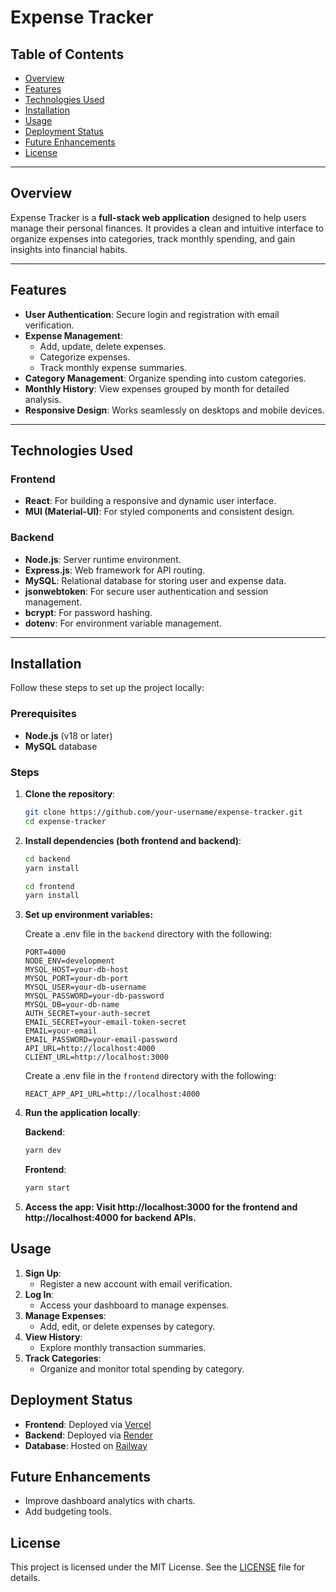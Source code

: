 # Expense Tracker

## Table of Contents
- [Overview](#overview)
- [Features](#features)
- [Technologies Used](#technologies-used)
- [Installation](#installation)
- [Usage](#usage)
- [Deployment Status](#deployment-status)
- [Future Enhancements](#future-enhancements)
- [License](#license)

---

## Overview
Expense Tracker is a **full-stack web application** designed to help users manage their personal finances. It provides a clean and intuitive interface to organize expenses into categories, track monthly spending, and gain insights into financial habits.

---

## Features
- **User Authentication**: Secure login and registration with email verification.
- **Expense Management**:
  - Add, update, delete expenses.
  - Categorize expenses.
  - Track monthly expense summaries.
- **Category Management**: Organize spending into custom categories.
- **Monthly History**: View expenses grouped by month for detailed analysis.
- **Responsive Design**: Works seamlessly on desktops and mobile devices.

---

## Technologies Used

### Frontend
- **React**: For building a responsive and dynamic user interface.
- **MUI (Material-UI)**: For styled components and consistent design.

### Backend
- **Node.js**: Server runtime environment.
- **Express.js**: Web framework for API routing.
- **MySQL**: Relational database for storing user and expense data.
- **jsonwebtoken**: For secure user authentication and session management.
- **bcrypt**: For password hashing.
- **dotenv**: For environment variable management.

---

## Installation

Follow these steps to set up the project locally:

### Prerequisites
- **Node.js** (v18 or later)
- **MySQL** database

### Steps
1. **Clone the repository**:
   ```bash
   git clone https://github.com/your-username/expense-tracker.git
   cd expense-tracker
   ```
2. **Install dependencies (both frontend and backend)**:
   ```bash
   cd backend
   yarn install
   ```
   ```bash
   cd frontend
   yarn install
   ```
3. **Set up environment variables:**
   
   Create a .env file in the `backend` directory with the following:
   ```env
   PORT=4000
   NODE_ENV=development
   MYSQL_HOST=your-db-host
   MYSQL_PORT=your-db-port
   MYSQL_USER=your-db-username
   MYSQL_PASSWORD=your-db-password
   MYSQL_DB=your-db-name
   AUTH_SECRET=your-auth-secret
   EMAIL_SECRET=your-email-token-secret
   EMAIL=your-email
   EMAIL_PASSWORD=your-email-password
   API_URL=http://localhost:4000
   CLIENT_URL=http://localhost:3000
   ```
   Create a .env file in the `frontend` directory with the following:
    ```env
    REACT_APP_API_URL=http://localhost:4000
    ```
5. **Run the application locally**:
   
   **Backend**:
   ```bash
   yarn dev
   ```
   **Frontend**:
   ```bash
   yarn start
   ```
7. **Access the app: Visit http://localhost:3000 for the frontend and http://localhost:4000 for backend APIs.**

## Usage
1. **Sign Up**:
   - Register a new account with email verification.
2. **Log In**:
   - Access your dashboard to manage expenses.
3. **Manage Expenses**:
   - Add, edit, or delete expenses by category.
4. **View History**:
   - Explore monthly transaction summaries.
5. **Track Categories**:
   - Organize and monitor total spending by category.

## Deployment Status
- **Frontend**: Deployed via [Vercel](https://vercel.com)
- **Backend**: Deployed via [Render](https://render.com)
- **Database**: Hosted on [Railway](https://railway.app)

## Future Enhancements
- Improve dashboard analytics with charts.
- Add budgeting tools.

## License
This project is licensed under the MIT License. See the [LICENSE](https://github.com/J3SSY-ANDU/expense-tracker?tab=MIT-1-ov-file) file for details.
